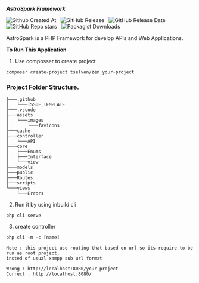 ***AstroSpark Framework***  

![Github Created At](https://img.shields.io/github/created-at/Syntax-Squad/AstroSpark) &nbsp;
![GitHub Release](https://img.shields.io/github/v/release/Syntax-Squad/AstroSpark) &nbsp;
![GitHub Release Date](https://img.shields.io/github/release-date/Syntax-Squad/AstroSpark)
&nbsp;
![GitHub Repo stars](https://img.shields.io/github/stars/Syntax-Squad/AstroSpark)
&nbsp;
![Packagist Downloads](https://img.shields.io/packagist/dt/syntax-squad/astro-spark)


AstroSpark is a PHP Framework for develop APIs and Web Applications.

**To Run This Application**
1. Use composser to create project
```
composer create-project tselven/zen your-project
```

### Project Folder Structure.
```
├───.github
│   └───ISSUE_TEMPLATE
├───.vscode
├───assets
│   └───images
│       └───favicons
├───cache
├───controller
│   └───API
├───core
│   ├───Enums
│   ├───Interface
│   └───view
├───models
├───public
├───Routes
├───scripts
└───views
    └───Errors
```
2. Run it by using inbuild cli
```
php cli serve
```
3. create controller
```
php cli -m -c [name]
```

```
Note : this project use routing that based on url so its require to be run as root project,
insted of usual xampp sub url format  

Wrong : http://localhost:8080/your-project 
Correct : http://localhost:8080/
```
